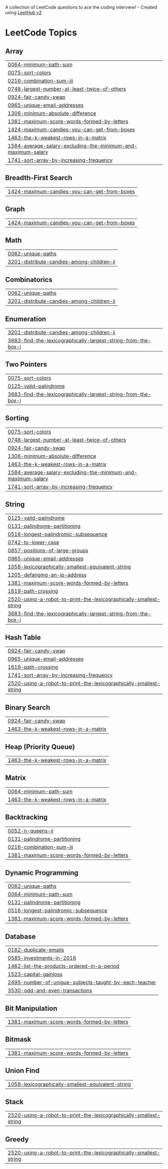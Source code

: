 A collection of LeetCode questions to ace the coding interview! - Created using [LeetHub v2](https://github.com/arunbhardwaj/LeetHub-2.0)
<!---LeetCode Topics Start-->
# LeetCode Topics
## Array
|  |
| ------- |
| [0064-minimum-path-sum](https://github.com/Shrikantmahore1/Leet-Code/tree/master/0064-minimum-path-sum) |
| [0075-sort-colors](https://github.com/Shrikantmahore1/Leet-Code/tree/master/0075-sort-colors) |
| [0216-combination-sum-iii](https://github.com/Shrikantmahore1/Leet-Code/tree/master/0216-combination-sum-iii) |
| [0748-largest-number-at-least-twice-of-others](https://github.com/Shrikantmahore1/Leet-Code/tree/master/0748-largest-number-at-least-twice-of-others) |
| [0924-fair-candy-swap](https://github.com/Shrikantmahore1/Leet-Code/tree/master/0924-fair-candy-swap) |
| [0965-unique-email-addresses](https://github.com/Shrikantmahore1/Leet-Code/tree/master/0965-unique-email-addresses) |
| [1306-minimum-absolute-difference](https://github.com/Shrikantmahore1/Leet-Code/tree/master/1306-minimum-absolute-difference) |
| [1381-maximum-score-words-formed-by-letters](https://github.com/Shrikantmahore1/Leet-Code/tree/master/1381-maximum-score-words-formed-by-letters) |
| [1424-maximum-candies-you-can-get-from-boxes](https://github.com/Shrikantmahore1/Leet-Code/tree/master/1424-maximum-candies-you-can-get-from-boxes) |
| [1463-the-k-weakest-rows-in-a-matrix](https://github.com/Shrikantmahore1/Leet-Code/tree/master/1463-the-k-weakest-rows-in-a-matrix) |
| [1584-average-salary-excluding-the-minimum-and-maximum-salary](https://github.com/Shrikantmahore1/Leet-Code/tree/master/1584-average-salary-excluding-the-minimum-and-maximum-salary) |
| [1741-sort-array-by-increasing-frequency](https://github.com/Shrikantmahore1/Leet-Code/tree/master/1741-sort-array-by-increasing-frequency) |
## Breadth-First Search
|  |
| ------- |
| [1424-maximum-candies-you-can-get-from-boxes](https://github.com/Shrikantmahore1/Leet-Code/tree/master/1424-maximum-candies-you-can-get-from-boxes) |
## Graph
|  |
| ------- |
| [1424-maximum-candies-you-can-get-from-boxes](https://github.com/Shrikantmahore1/Leet-Code/tree/master/1424-maximum-candies-you-can-get-from-boxes) |
## Math
|  |
| ------- |
| [0062-unique-paths](https://github.com/Shrikantmahore1/Leet-Code/tree/master/0062-unique-paths) |
| [3201-distribute-candies-among-children-ii](https://github.com/Shrikantmahore1/Leet-Code/tree/master/3201-distribute-candies-among-children-ii) |
## Combinatorics
|  |
| ------- |
| [0062-unique-paths](https://github.com/Shrikantmahore1/Leet-Code/tree/master/0062-unique-paths) |
| [3201-distribute-candies-among-children-ii](https://github.com/Shrikantmahore1/Leet-Code/tree/master/3201-distribute-candies-among-children-ii) |
## Enumeration
|  |
| ------- |
| [3201-distribute-candies-among-children-ii](https://github.com/Shrikantmahore1/Leet-Code/tree/master/3201-distribute-candies-among-children-ii) |
| [3683-find-the-lexicographically-largest-string-from-the-box-i](https://github.com/Shrikantmahore1/Leet-Code/tree/master/3683-find-the-lexicographically-largest-string-from-the-box-i) |
## Two Pointers
|  |
| ------- |
| [0075-sort-colors](https://github.com/Shrikantmahore1/Leet-Code/tree/master/0075-sort-colors) |
| [0125-valid-palindrome](https://github.com/Shrikantmahore1/Leet-Code/tree/master/0125-valid-palindrome) |
| [3683-find-the-lexicographically-largest-string-from-the-box-i](https://github.com/Shrikantmahore1/Leet-Code/tree/master/3683-find-the-lexicographically-largest-string-from-the-box-i) |
## Sorting
|  |
| ------- |
| [0075-sort-colors](https://github.com/Shrikantmahore1/Leet-Code/tree/master/0075-sort-colors) |
| [0748-largest-number-at-least-twice-of-others](https://github.com/Shrikantmahore1/Leet-Code/tree/master/0748-largest-number-at-least-twice-of-others) |
| [0924-fair-candy-swap](https://github.com/Shrikantmahore1/Leet-Code/tree/master/0924-fair-candy-swap) |
| [1306-minimum-absolute-difference](https://github.com/Shrikantmahore1/Leet-Code/tree/master/1306-minimum-absolute-difference) |
| [1463-the-k-weakest-rows-in-a-matrix](https://github.com/Shrikantmahore1/Leet-Code/tree/master/1463-the-k-weakest-rows-in-a-matrix) |
| [1584-average-salary-excluding-the-minimum-and-maximum-salary](https://github.com/Shrikantmahore1/Leet-Code/tree/master/1584-average-salary-excluding-the-minimum-and-maximum-salary) |
| [1741-sort-array-by-increasing-frequency](https://github.com/Shrikantmahore1/Leet-Code/tree/master/1741-sort-array-by-increasing-frequency) |
## String
|  |
| ------- |
| [0125-valid-palindrome](https://github.com/Shrikantmahore1/Leet-Code/tree/master/0125-valid-palindrome) |
| [0131-palindrome-partitioning](https://github.com/Shrikantmahore1/Leet-Code/tree/master/0131-palindrome-partitioning) |
| [0516-longest-palindromic-subsequence](https://github.com/Shrikantmahore1/Leet-Code/tree/master/0516-longest-palindromic-subsequence) |
| [0742-to-lower-case](https://github.com/Shrikantmahore1/Leet-Code/tree/master/0742-to-lower-case) |
| [0857-positions-of-large-groups](https://github.com/Shrikantmahore1/Leet-Code/tree/master/0857-positions-of-large-groups) |
| [0965-unique-email-addresses](https://github.com/Shrikantmahore1/Leet-Code/tree/master/0965-unique-email-addresses) |
| [1058-lexicographically-smallest-equivalent-string](https://github.com/Shrikantmahore1/Leet-Code/tree/master/1058-lexicographically-smallest-equivalent-string) |
| [1205-defanging-an-ip-address](https://github.com/Shrikantmahore1/Leet-Code/tree/master/1205-defanging-an-ip-address) |
| [1381-maximum-score-words-formed-by-letters](https://github.com/Shrikantmahore1/Leet-Code/tree/master/1381-maximum-score-words-formed-by-letters) |
| [1619-path-crossing](https://github.com/Shrikantmahore1/Leet-Code/tree/master/1619-path-crossing) |
| [2520-using-a-robot-to-print-the-lexicographically-smallest-string](https://github.com/Shrikantmahore1/Leet-Code/tree/master/2520-using-a-robot-to-print-the-lexicographically-smallest-string) |
| [3683-find-the-lexicographically-largest-string-from-the-box-i](https://github.com/Shrikantmahore1/Leet-Code/tree/master/3683-find-the-lexicographically-largest-string-from-the-box-i) |
## Hash Table
|  |
| ------- |
| [0924-fair-candy-swap](https://github.com/Shrikantmahore1/Leet-Code/tree/master/0924-fair-candy-swap) |
| [0965-unique-email-addresses](https://github.com/Shrikantmahore1/Leet-Code/tree/master/0965-unique-email-addresses) |
| [1619-path-crossing](https://github.com/Shrikantmahore1/Leet-Code/tree/master/1619-path-crossing) |
| [1741-sort-array-by-increasing-frequency](https://github.com/Shrikantmahore1/Leet-Code/tree/master/1741-sort-array-by-increasing-frequency) |
| [2520-using-a-robot-to-print-the-lexicographically-smallest-string](https://github.com/Shrikantmahore1/Leet-Code/tree/master/2520-using-a-robot-to-print-the-lexicographically-smallest-string) |
## Binary Search
|  |
| ------- |
| [0924-fair-candy-swap](https://github.com/Shrikantmahore1/Leet-Code/tree/master/0924-fair-candy-swap) |
| [1463-the-k-weakest-rows-in-a-matrix](https://github.com/Shrikantmahore1/Leet-Code/tree/master/1463-the-k-weakest-rows-in-a-matrix) |
## Heap (Priority Queue)
|  |
| ------- |
| [1463-the-k-weakest-rows-in-a-matrix](https://github.com/Shrikantmahore1/Leet-Code/tree/master/1463-the-k-weakest-rows-in-a-matrix) |
## Matrix
|  |
| ------- |
| [0064-minimum-path-sum](https://github.com/Shrikantmahore1/Leet-Code/tree/master/0064-minimum-path-sum) |
| [1463-the-k-weakest-rows-in-a-matrix](https://github.com/Shrikantmahore1/Leet-Code/tree/master/1463-the-k-weakest-rows-in-a-matrix) |
## Backtracking
|  |
| ------- |
| [0052-n-queens-ii](https://github.com/Shrikantmahore1/Leet-Code/tree/master/0052-n-queens-ii) |
| [0131-palindrome-partitioning](https://github.com/Shrikantmahore1/Leet-Code/tree/master/0131-palindrome-partitioning) |
| [0216-combination-sum-iii](https://github.com/Shrikantmahore1/Leet-Code/tree/master/0216-combination-sum-iii) |
| [1381-maximum-score-words-formed-by-letters](https://github.com/Shrikantmahore1/Leet-Code/tree/master/1381-maximum-score-words-formed-by-letters) |
## Dynamic Programming
|  |
| ------- |
| [0062-unique-paths](https://github.com/Shrikantmahore1/Leet-Code/tree/master/0062-unique-paths) |
| [0064-minimum-path-sum](https://github.com/Shrikantmahore1/Leet-Code/tree/master/0064-minimum-path-sum) |
| [0131-palindrome-partitioning](https://github.com/Shrikantmahore1/Leet-Code/tree/master/0131-palindrome-partitioning) |
| [0516-longest-palindromic-subsequence](https://github.com/Shrikantmahore1/Leet-Code/tree/master/0516-longest-palindromic-subsequence) |
| [1381-maximum-score-words-formed-by-letters](https://github.com/Shrikantmahore1/Leet-Code/tree/master/1381-maximum-score-words-formed-by-letters) |
## Database
|  |
| ------- |
| [0182-duplicate-emails](https://github.com/Shrikantmahore1/Leet-Code/tree/master/0182-duplicate-emails) |
| [0585-investments-in-2016](https://github.com/Shrikantmahore1/Leet-Code/tree/master/0585-investments-in-2016) |
| [1462-list-the-products-ordered-in-a-period](https://github.com/Shrikantmahore1/Leet-Code/tree/master/1462-list-the-products-ordered-in-a-period) |
| [1523-capital-gainloss](https://github.com/Shrikantmahore1/Leet-Code/tree/master/1523-capital-gainloss) |
| [2495-number-of-unique-subjects-taught-by-each-teacher](https://github.com/Shrikantmahore1/Leet-Code/tree/master/2495-number-of-unique-subjects-taught-by-each-teacher) |
| [3530-odd-and-even-transactions](https://github.com/Shrikantmahore1/Leet-Code/tree/master/3530-odd-and-even-transactions) |
## Bit Manipulation
|  |
| ------- |
| [1381-maximum-score-words-formed-by-letters](https://github.com/Shrikantmahore1/Leet-Code/tree/master/1381-maximum-score-words-formed-by-letters) |
## Bitmask
|  |
| ------- |
| [1381-maximum-score-words-formed-by-letters](https://github.com/Shrikantmahore1/Leet-Code/tree/master/1381-maximum-score-words-formed-by-letters) |
## Union Find
|  |
| ------- |
| [1058-lexicographically-smallest-equivalent-string](https://github.com/Shrikantmahore1/Leet-Code/tree/master/1058-lexicographically-smallest-equivalent-string) |
## Stack
|  |
| ------- |
| [2520-using-a-robot-to-print-the-lexicographically-smallest-string](https://github.com/Shrikantmahore1/Leet-Code/tree/master/2520-using-a-robot-to-print-the-lexicographically-smallest-string) |
## Greedy
|  |
| ------- |
| [2520-using-a-robot-to-print-the-lexicographically-smallest-string](https://github.com/Shrikantmahore1/Leet-Code/tree/master/2520-using-a-robot-to-print-the-lexicographically-smallest-string) |
<!---LeetCode Topics End-->